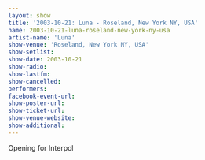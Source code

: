 ```yaml
---
layout: show
title: '2003-10-21: Luna - Roseland, New York NY, USA'
name: 2003-10-21-luna-roseland-new-york-ny-usa
artist-name: 'Luna'
show-venue: 'Roseland, New York NY, USA'
show-setlist: 
show-date: 2003-10-21
show-radio: 
show-lastfm: 
show-cancelled: 
performers: 
facebook-event-url: 
show-poster-url: 
show-ticket-url: 
show-venue-website: 
show-additional: 
---
```


Opening for Interpol